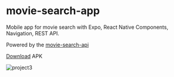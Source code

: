 # movie-search-app
Mobile app for movie search with Expo, React Native Components, Navigation, REST API.

Powered by the [movie-search-api](https://github.com/f0x4/movies-search-api)

[Download](https://github.com/f0x4/movie-search-app/releases/download/x0.0.1/movies-search-app-demo.apk) APK

![project3](https://user-images.githubusercontent.com/70147253/172051185-4367546c-7552-4bb9-be9a-21dcfbbe10ab.png)
